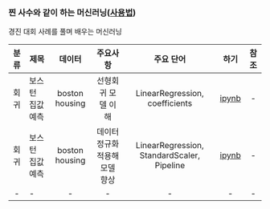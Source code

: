 ### 찐 사수와 같이 하는 머신러닝([사용법](./refer/README.md))
경진 대회 사례를 풀며 배우는 머신러닝 

| 분류 | 제목 |데이터| 주요사항 | 주요 단어 | 하기 | 참조 |
| :---: | --- | :---: | :---: | :---: | :---: | :---: |
|회귀|보스턴 집값 예측|boston housing|선형회귀 모델 이해|LinearRegression, coefficients|[ipynb](./models/Regression/LinearRegressionWithboston.ipynb)|-|
|회귀|보스턴 집값 예측|boston housing|데이터 정규화 적용해 모델 향상|LinearRegression, StandardScaler, Pipeline|[ipynb](./models/Regression/LinearRegression_piplineWithboston.ipynb)|-|
|-|-|-|-|-|-|-|
